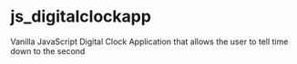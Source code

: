 # js_digitalclockapp
Vanilla JavaScript Digital Clock Application that allows the user to tell time down to the second
